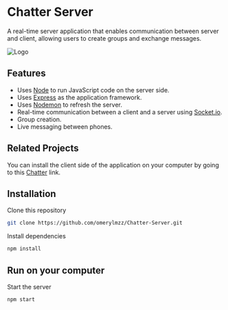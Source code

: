 # Chatter Server

A real-time server application that enables communication between server and client, allowing users to create groups and exchange messages.

![Logo](https://github.com/omerylmzz/Chatter-Server/assets/164881937/4e5fe744-bce8-43fa-8a1b-20750305ce70)


## Features

- Uses [Node](https://nodejs.org/en) to run JavaScript code on the server side.
- Uses [Express](https://expressjs.com/) as the application framework.
- Uses [Nodemon](https://www.npmjs.com/package/nodemon) to refresh the server.
- Real-time communication between a client and a server using [Socket.io](https://socket.io/).
- Group creation.
- Live messaging between phones.

  
## Related Projects

You can install the client side of the application on your computer by going to this [Chatter](https://github.com/omerylmzz/Chatter) link.

  
## Installation 

Clone this repository

```bash
git clone https://github.com/omerylmzz/Chatter-Server.git
```

Install dependencies

```bash
npm install
```
    
## Run on your computer 

Start the server

```bash
npm start
```
